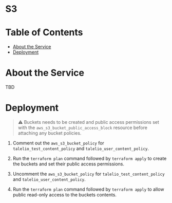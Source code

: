 # S3

# Table of Contents

- [About the Service](#about-the-service)
- [Deployment](#deployment)

# About the Service

TBD

# Deployment

> ⚠️ Buckets needs to be created and public access permissions set with the `aws_s3_bucket_public_access_block` resource before attaching any bucket policies.

1. Comment out the `aws_s3_bucket_policy` for `talelio_test_content_policy` and `talelio_user_content_policy`.

2. Run the `terraform plan` command followed by `terraform apply` to create the buckets and set their public access permissions.

3. Uncomment the `aws_s3_bucket_policy` for `talelio_test_content_policy` and `talelio_user_content_policy`.

4. Run the `terraform plan` command followed by `terraform apply` to allow public read-only access to the buckets contents.
